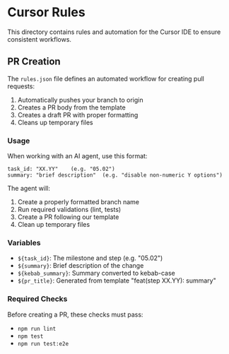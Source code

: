 # Cursor Rules

This directory contains rules and automation for the Cursor IDE to ensure consistent workflows.

## PR Creation

The `rules.json` file defines an automated workflow for creating pull requests:

1. Automatically pushes your branch to origin
2. Creates a PR body from the template
3. Creates a draft PR with proper formatting
4. Cleans up temporary files

### Usage

When working with an AI agent, use this format:
```
task_id: "XX.YY"    (e.g. "05.02")
summary: "brief description"  (e.g. "disable non-numeric Y options")
```

The agent will:
1. Create a properly formatted branch name
2. Run required validations (lint, tests)
3. Create a PR following our template
4. Clean up temporary files

### Variables

- `${task_id}`: The milestone and step (e.g. "05.02")
- `${summary}`: Brief description of the change
- `${kebab_summary}`: Summary converted to kebab-case
- `${pr_title}`: Generated from template "feat(step XX.YY): summary"

### Required Checks

Before creating a PR, these checks must pass:
- `npm run lint`
- `npm test`
- `npm run test:e2e` 